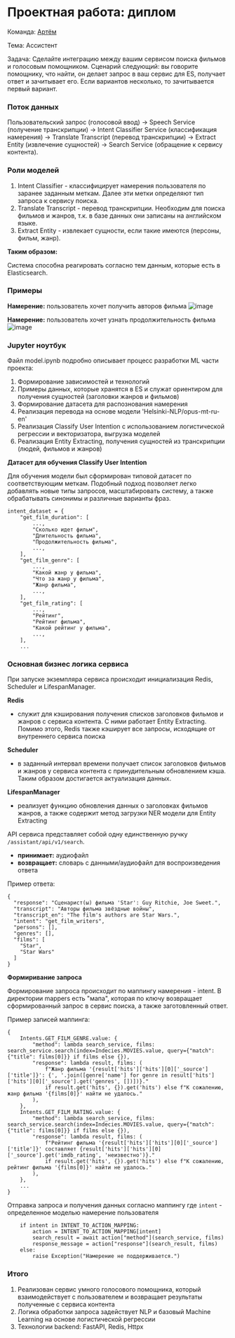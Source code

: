 # Проектная работа: диплом

Команда: [Артём](https://github.com/Benrise)

Тема: Ассистент

Задача: Сделайте интеграцию между вашим сервисом поиска фильмов и голосовым помощником. Сценарий следующий: вы говорите помощнику, что найти, он делает запрос в ваш сервис для ES, получает ответ и зачитывает его. Если вариантов несколько, то зачитывается первый вариант. 

### Поток данных

Пользовательский запрос (голосовой ввод) → Speech Service (получение транскрипции) → Intent Classifier Service (классификация намерения) → Translate Transcript (перевод транскрипции) -> Extract Entity (извлечение сущностей) -> Search Service (обращение к сервису контента).

### Роли моделей

1. Intent Classifier - классифицирует намерения пользователя по заранее заданным меткам. Далее эти метки определяют тип запроса к сервису поиска.
2. Translate Transcript - перевод транскрипции. Необходим для поиска фильмов и жанров, т.к. в базе данных они записаны на английском языке.
3. Extract Entity - извлекает сущности, если такие имеются (персоны, фильм, жанр).

**Таким образом:**

Система способна реагировать согласно тем данным, которые есть в Elasticsearch.

### Примеры

**Намерение:** пользователь хочет получить авторов фильма
![image](https://github.com/user-attachments/assets/0c9d4e52-e959-40be-80b6-f0aebe62675a)


**Намерение:** пользователь хочет узнать продолжительность фильма
![image](https://github.com/user-attachments/assets/78504771-07f5-4bcd-b904-5335892c191c)

### Jupyter ноутбук

Файл model.ipynb подробно описывает процесс разработки ML части проекта:

1. Формирование зависимостей и технологий
2. Примеры данных, которые хранятся в ES и служат ориентиром для получения сущностей (заголовки жанров и фильмов)
3. Формирование датасета для распознования намерения
4. Реализация перевода на основе модели 'Helsinki-NLP/opus-mt-ru-en'
5. Реализация Classify User Intention с использованием логистической регрессии и векторизатора, выгрузка моделей
6. Реализация Entity Extracting, получения сущностей из транскрипции (людей, фильмов и жанров)

**Датасет для обучения Classify User Intention**

Для обучения модели был сформирован типовой датасет по соответствующим меткам.
Подобный подход позволяет легко добавлять новые типы запросов, масштабировать систему, а также обрабатывать синонимы и различные варианты фраз.
```
intent_dataset = {
    "get_film_duration": [
        ...,
        "Сколько идет фильм",
        "Длительность фильма",
        "Продолжительность фильма",
        ...,
    ],
    "get_film_genre": [
        ...,
        "Какой жанр у фильма",
        "Что за жанр у фильма",
        "Жанр фильма",
        ...,
    ],
    "get_film_rating": [
        ...,
        "Рейтинг",
        "Рейтинг фильма",
        "Какой рейтинг у фильма",
        ...,
    ],
    ...
```

### Основная бизнес логика сервиса
При запуске экземпляра сервиса происходит инициализация Redis, Scheduler и LifespanManager.

**Redis**
- cлужит для кэширования получения списков заголовков фильмов и жанров с сервиса контента. С ними работает Entity Extracting. Помимо этого, Redis также кэширует все запросы, исходящие от внутреннего сервиса поиска

**Scheduler**
- в заданный интервал времени получает список заголовков фильмов и жанров у сервиса контента с принудительным обновлением кэша. Таким образом достигается актуализация данных.

**LifespanManager**
- реализует функцию обновления данных о заголовках фильмов жанров, а также содержит метод загрузки NER модели для Entity Extracting

API сервиса представляет собой одну единственную ручку `/assistant/api/v1/search`. 
- **принимает:** аудиофайл
- **возвращает:** словарь с данными/аудиофайл для воспроизведения ответа

Пример ответа:
```
{
  "response": "Сценарист(ы) фильма 'Star': Guy Ritchie, Joe Sweet.",
  "transcript": "Авторы фильма звёздные войны",
  "transcript_en": "The film's authors are Star Wars.",
  "intent": "get_film_writers",
  "persons": [],
  "genres": [],
  "films": [
    "Star",
    "Star Wars"
  ]
}
```

**Формиривание запроса**

Формирование запроса происходит по маппингу намерения - intent. В директории mappers есть "мапа", которая по ключу возвращает сформированный запрос в сервис поиска, а также заготовленный ответ.

Пример записей маппинга:
```
{
    Intents.GET_FILM_GENRE.value: {
        "method": lambda search_service, films: search_service.search(index=Indecies.MOVIES.value, query={"match": {"title": films[0]}} if films else {}),
        "response": lambda result, films: (
            f"Жанр фильма '{result['hits']['hits'][0]['_source']['title']}': {', '.join([genre['name'] for genre in result['hits']['hits'][0]['_source'].get('genres', [])])}."
            if result.get('hits', {}).get('hits') else f"К сожалению, жанр фильма '{films[0]}' найти не удалось."
        ),
    },
    Intents.GET_FILM_RATING.value: {
        "method": lambda search_service, films: search_service.search(index=Indecies.MOVIES.value, query={"match": {"title": films[0]}} if films else {}),
        "response": lambda result, films: (
            f"Рейтинг фильма '{result['hits']['hits'][0]['_source']['title']}' составляет {result['hits']['hits'][0]['_source'].get('imdb_rating', 'неизвестно')}."
            if result.get('hits', {}).get('hits') else f"К сожалению, рейтинг фильма '{films[0]}' найти не удалось."
        ),
    },
    ...
}
```

Отправка запроса и получения данных согласно маппингу где `intent` - определенное моделью намерение пользователя
```
    if intent in INTENT_TO_ACTION_MAPPING:
        action = INTENT_TO_ACTION_MAPPING[intent]
        search_result = await action["method"](search_service, films)
        response_message = action["response"](search_result, films)
    else:
        raise Exception("Намерение не поддерживается.")
```

### Итого
1. Реализован сервис умного голосового помощника, который взаимодействует с пользователем и возвращает результаты полученные с сервиса контента
2. Логика обработки запроса задействует NLP и базовый Machine Learning на основе логистической регрессии
3. Технологии backend: FastAPI, Redis, Httpx

